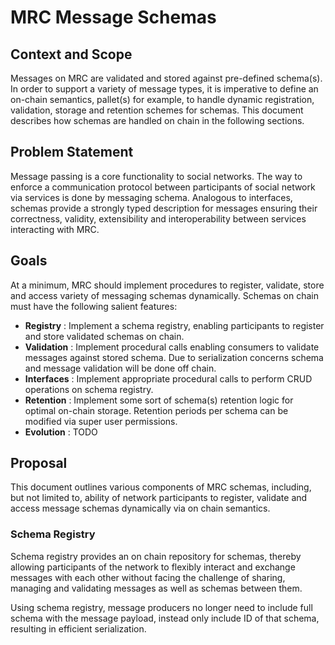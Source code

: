 # MRC Message Schemas

## Context and Scope

Messages on MRC are validated and stored against pre-defined schema(s). In order to support a variety of message types, it is imperative to define an on-chain semantics, pallet(s) for example, to handle dynamic registration, validation, storage and retention schemes for schemas.
This document describes how schemas are handled on chain in the following sections.

## Problem Statement

Message passing is a core functionality to social networks. The way to enforce a communication protocol between participants of social network via services is done by messaging schema. Analogous to interfaces, schemas provide a strongly typed description for messages ensuring their correctness, validity, extensibility and interoperability between services interacting with MRC.

## Goals

At a minimum, MRC should implement procedures to register, validate, store and access variety of messaging schemas dynamically. Schemas on chain must have the following salient features:

- **Registry** : Implement a schema registry, enabling participants to register and store validated schemas on chain.
- **Validation** : Implement procedural calls enabling consumers to validate messages against stored schema. Due to serialization concerns schema and message validation will be done off chain.
- **Interfaces** : Implement appropriate procedural calls to perform CRUD operations on schema registry.
- **Retention** : Implement some sort of schema(s) retention logic  for optimal on-chain storage. Retention periods per schema can be modified via super user permissions.
- **Evolution** : TODO

## Proposal

This document outlines various components of MRC schemas, including, but not limited to, ability of network participants to register, validate and access message schemas dynamically via on chain semantics.

### Schema Registry

Schema registry provides an on chain repository for schemas, thereby allowing participants of the network to flexibly interact and exchange messages with each other without facing the challenge of sharing, managing and validating messages as well as schemas between them.

Using schema registry, message producers no longer need to include full schema with the message payload, instead only include ID of that schema, resulting in efficient serialization.

